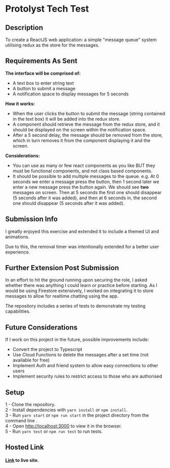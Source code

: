 # Protolyst Tech Test

## Description
To create a ReactJS web application: a simple "message queue" system utilising redux as the store for the messages.

## Requirements As Sent

**The interface will be comprised of:**
- A text box to enter string text
- A button to submit a message
- A notification space to display messages for 5 seconds
 
**How it works:**
- When the user clicks the button to submit the message (string contained in the text box) it will be added into the redux store.
- A component should retrieve the message from the redux store, and it should be displayed on the screen within the notification space.
- After a 5 second delay, the message should be removed from the store, which in turn removes it from the component displaying it and the screen.

**Considerations:**
 
- You can use as many or few react components as you like BUT they must be functional components, and not class based components.
- It should be possible to add multiple messages to the queue. e.g. At 0 seconds we enter a message press the button, then 1 second later we enter a new message press the button again. We should see **two** messages on screen. Then at 5 seconds the first one should disappear (5 seconds after it was added), and then at 6 seconds in, the second one should disappear (5 seconds after it was added).


## Submission Info
I greatly enjoyed this exercise and extended it to include a themed UI and animations.

Due to this, the removal timer was intentionally extended for a better user experience.

## Further Extension Post Submission

In an effort to hit the ground running upon securing the role, I asked whether there was anything I could learn or practice before starting.
As I would be using Firestore extensively, I worked on integrating it to store messages to allow for realtime chatting using the app.

The repository includes a series of tests to demonstrate my testing capabilities.

## Future Considerations

If I work on this project in the future, possible improvements include:
- Convert the project to Typescript
- Use Cloud Functions to delete the messages after a set time (not available for free)
- Implement Auth and friend system to allow easy connections to other users
- Implement security rules to restrict access to those who are authorised

## Setup
1 - Clone the repository.\
2 - Install dependencies with ```yarn install``` or ```npm install```.\
3 - Run ```yarn start``` or ```npm run start``` in the project directory from the command line .\
4 - Open [http://localhost:3000](http://localhost:3000) to view it in the browser.\
5 - Run ```yarn test``` or ```npm run test``` to run tests.

## Hosted Link
#### [Link](https://ghost-messenger.petedev.co.uk/) to live site.
